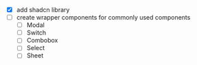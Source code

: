 - [x] add shadcn library
- [ ] create wrapper components for commonly used components
  - [ ] Modal
  - [ ] Switch
  - [ ] Combobox
  - [ ] Select
  - [ ] Sheet

